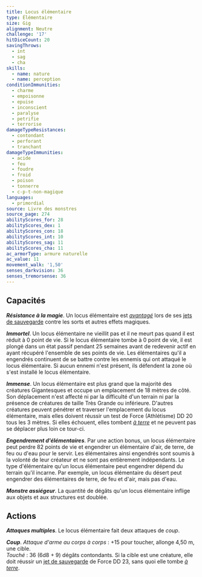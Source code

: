 ```yaml
---
title: Locus élémentaire
type: Élémentaire
size: Gig
alignment: Neutre
challenge: '17'
hitDiceCount: 20
savingThrows:
  - int
  - sag
  - cha
skills:
  - name: nature
  - name: perception
conditionImmunities:
  - charme
  - empoisonne
  - epuise
  - inconscient
  - paralyse
  - petrifie
  - terrorise
damageTypeResistances:
  - contondant
  - perforant
  - tranchant
damageTypeImmunities:
  - acide
  - feu
  - foudre
  - froid
  - poison
  - tonnerre
  - c-p-t-non-magique
languages:
  - primordial
source: Livre des monstres
source_page: 274
abilityScores_for: 28
abilityScores_dex: 1
abilityScores_con: 18
abilityScores_int: 10
abilityScores_sag: 11
abilityScores_cha: 11
ac_armorType: armure naturelle
ac_value: 11
movement_walk: '1,50'
senses_darkvision: 36
senses_tremorsense: 36
---
```

## Capacités
_**Résistance à la magie**_. Un locus élémentaire est [_avantagé_](/utiliser-les-caracteristiques/#avantage-et-desavantage) lors de ses [jets de sauvegarde](/utiliser-les-caracteristiques/#jets-de-sauvegarde) contre les sorts et autres effets magiques.

_**Immortel**_. Un locus élémentaire ne vieillit pas et il ne meurt pas quand il est réduit à 0 point de vie. Si le locus élémentaire tombe à 0 point de vie, il est plongé dans un état passif pendant 25 semaines avant de redevenir actif en ayant récupéré l'ensemble de ses points de vie. Les élémentaires qu'il a engendrés continuent de se battre contre les ennemis qui ont attaqué le locus élémentaire. Si aucun ennemi n'est présent, ils défendent la zone où s'est installé le locus élémentaire.

_**Immense**_. Un locus élémentaire est plus grand que la majorité des créatures Gigantesques et occupe un emplacement de 18 mètres de côté. Son déplacement n'est affecté ni par la difficulté d'un terrain ni par la présence de créatures de taille Très Grande ou inférieure. D'autres créatures peuvent pénétrer et traverser l'emplacement du locus élémentaire, mais elles doivent réussir un test de Force (Athlétisme) DD 20 tous les 3 mètres. Si elles échouent, elles tombent [_à terre_](/gerer-la-sante-du-personnage/#a-terre) et ne peuvent pas se déplacer plus loin ce tour-ci.

_**Engendrement d'élémentaires**_. Par une action bonus, un locus élémentaire peut perdre 82 points de vie et engendrer un élémentaire d'air, de terre, de feu ou d'eau pour le servir. Les élémentaires ainsi engendrés sont soumis à la volonté de leur créateur et ne sont pas entièrement indépendants. Le type d'élémentaire qu'un locus élémentaire peut engendrer dépend du terrain qu'il incarne. Par exemple, un locus élémentaire du désert peut engendrer des élémentaires de terre, de feu et d'air, mais pas d'eau.

_**Monstre assiégeur**_. La quantité de dégâts qu'un locus élémentaire inflige aux objets et aux structures est doublée.

## Actions
_**Attaques multiples**_. Le locus élémentaire fait deux attaques de _coup_.

_**Coup**_. _Attaque d'arme au corps à corps_ : +15 pour toucher, allonge 4,50 m, une cible.  
_Touché_ : 36 (6d8 + 9) dégâts contondants. Si la cible est une créature, elle doit réussir un [jet de sauvegarde](/utiliser-les-caracteristiques/#jets-de-sauvegarde) de Force DD 23, sans quoi elle tombe [_à terre_](/gerer-la-sante-du-personnage/#a-terre).
